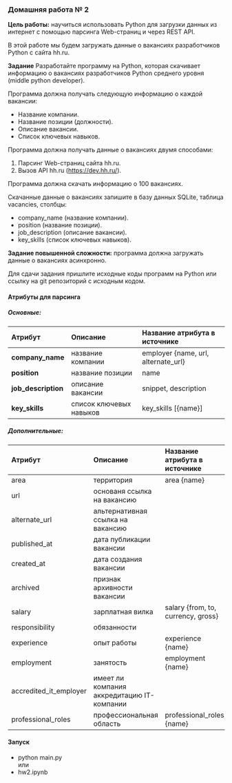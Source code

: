 ### Домашняя работа № 2

**Цель работы:** научиться использовать Python для загрузки данных
из интернет с помощью парсинга Web-страниц и через REST API.

В этой работе мы будем загружать данные о вакансиях
разработчиков Python с сайта hh.ru.

**Задание**
Разработайте программу на Python, которая скачивает
информацию о вакансиях разработчиков Python среднего уровня
(middle python developer).

Программа должна получать следующую информацию о каждой
вакансии:
* Название компании.
* Название позиции (должности).
* Описание вакансии.
* Список ключевых навыков.

Программа должна получать данные о вакансиях двумя
способами:
1. Парсинг Web-страниц сайта hh.ru.
2. Вызов API hh.ru (https://dev.hh.ru/).

Программа должна скачать информацию о 100 вакансиях.

Скачанные данные о вакансиях запишите в базу данных SQLite, таблица
vacancies, столбцы:
* company_name (название компании).
* position (название позиции).
* job_description (описание вакансии).
* key_skills (список ключевых навыков).

**Задание повышенной сложности:** программа должна загружать данные о
вакансиях асинхронно.

Для сдачи задания пришлите исходные коды программ на Python или
ссылку на git репозиторий с исходным кодом.


#### Атрибуты для парсинга
##### Основные:
|Атрибут|Описание|Название атрибута в источнике|
|:------|:-------|:----------------------------|
|**company_name**|название компании|employer {name, url, alternate_url}|
|**position**|название позиции|name|
|**job_description**|описание вакансии|snippet, description|
|**key_skills**|список ключевых навыков|key_skills [{name}]|
##### Дополнительные:
|Атрибут|Описание|Название атрибута в источнике|
|:------|:-------|:----------------------------|
|area|территория|area {name}|
|url|основаня ссылка на вакансию
|alternate_url|альтернативная ссылка на вакансию|
|published_at|дата публикации вакансии|
|created_at|дата создания вакансии|
|archived|признак архивности вакансии|
|salary|зарплатная вилка|salary {from, to, currency, gross}|
|responsibility|обязанности|
|experience|опыт работы|experience {name}|
|employment|занятость|employment {name}|
|accredited_it_employer|имеет ли компания аккредитацию IT-компании|
|professional_roles|профессиональная область|professional_roles {name}|

#### Запуск
* python main.py
<br>или
* hw2.ipynb